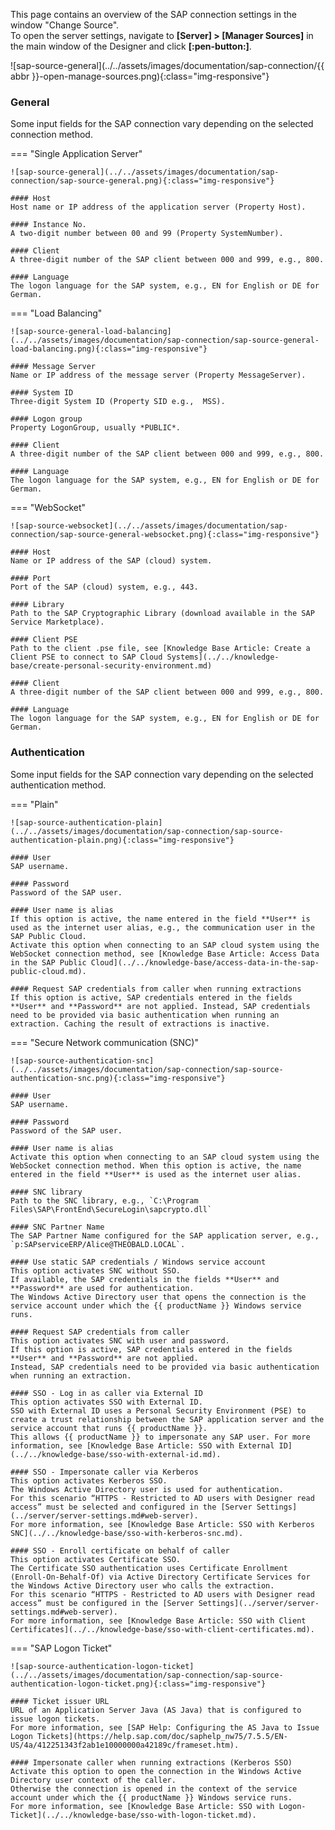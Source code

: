 

This page contains an overview of the SAP connection settings in the window "Change Source".<br>
To open the server settings, navigate to **[Server] > [Manager Sources]** in the main window of the Designer and click **[:pen-button:]**.

![sap-source-general](../../assets/images/documentation/sap-connection/{{ abbr }}-open-manage-sources.png){:class="img-responsive"}

### General


Some input fields for the SAP connection vary depending on the selected connection method. 

=== "Single Application Server"

	![sap-source-general](../../assets/images/documentation/sap-connection/sap-source-general.png){:class="img-responsive"}

	#### Host
	Host name or IP address of the application server (Property Host).  
	
	#### Instance No.
	A two-digit number between 00 and 99 (Property SystemNumber). 
	
	#### Client
	A three-digit number of the SAP client between 000 and 999, e.g., 800. 
	
	#### Language
	The logon language for the SAP system, e.g., EN for English or DE for German. 

=== "Load Balancing"

	![sap-source-general-load-balancing](../../assets/images/documentation/sap-connection/sap-source-general-load-balancing.png){:class="img-responsive"}

	#### Message Server
	Name or IP address of the message server (Property MessageServer).  
	
	#### System ID
	Three-digit System ID (Property SID e.g.,  MSS).  
	
	#### Logon group
	Property LogonGroup, usually *PUBLIC*. 
	
	#### Client
	A three-digit number of the SAP client between 000 and 999, e.g., 800. 
	
	#### Language
	The logon language for the SAP system, e.g., EN for English or DE for German. 

=== "WebSocket"

	![sap-source-websocket](../../assets/images/documentation/sap-connection/sap-source-general-websocket.png){:class="img-responsive"}

	#### Host
	Name or IP address of the SAP (cloud) system.  
	
	#### Port
	Port of the SAP (cloud) system, e.g., 443. 
	
	#### Library
	Path to the SAP Cryptographic Library (download available in the SAP Service Marketplace). 
	
	#### Client PSE
	Path to the client .pse file, see [Knowledge Base Article: Create a Client PSE to connect to SAP Cloud Systems](../../knowledge-base/create-personal-security-environment.md)  
	
	#### Client
	A three-digit number of the SAP client between 000 and 999, e.g., 800.  
	
	#### Language
	The logon language for the SAP system, e.g., EN for English or DE for German.  


### Authentication

Some input fields for the SAP connection vary depending on the selected authentication method. 


=== "Plain"

	![sap-source-authentication-plain](../../assets/images/documentation/sap-connection/sap-source-authentication-plain.png){:class="img-responsive"}

	#### User
	SAP username. 
	
	#### Password
	Password of the SAP user. 
	
	#### User name is alias
	If this option is active, the name entered in the field **User** is used as the internet user alias, e.g., the communication user in the SAP Public Cloud. 
	Activate this option when connecting to an SAP cloud system using the WebSocket connection method, see [Knowledge Base Article: Access Data in the SAP Public Cloud](../../knowledge-base/access-data-in-the-sap-public-cloud.md). 
	
	#### Request SAP credentials from caller when running extractions
	If this option is active, SAP credentials entered in the fields **User** and **Password** are not applied. Instead, SAP credentials need to be provided via basic authentication when running an extraction. Caching the result of extractions is inactive. 

=== "Secure Network communication (SNC)"

	![sap-source-authentication-snc](../../assets/images/documentation/sap-connection/sap-source-authentication-snc.png){:class="img-responsive"}

	#### User
	SAP username.  
	
	#### Password
	Password of the SAP user.  
	
	#### User name is alias
	Activate this option when connecting to an SAP cloud system using the WebSocket connection method. When this option is active, the name entered in the field **User** is used as the internet user alias.  
	
	#### SNC library
	Path to the SNC library, e.g., `C:\Program Files\SAP\FrontEnd\SecureLogin\sapcrypto.dll` 
	
	#### SNC Partner Name
	The SAP Partner Name configured for the SAP application server, e.g., `p:SAPserviceERP/Alice@THEOBALD.LOCAL`. 
	
	#### Use static SAP credentials / Windows service account
	This option activates SNC without SSO. 
	If available, the SAP credentials in the fields **User** and **Password** are used for authentication. 
	The Windows Active Directory user that opens the connection is the service account under which the {{ productName }} Windows service runs. 
	
	#### Request SAP credentials from caller
	This option activates SNC with user and password. 
	If this option is active, SAP credentials entered in the fields **User** and **Password** are not applied. 
	Instead, SAP credentials need to be provided via basic authentication when running an extraction. 
	
	#### SSO - Log in as caller via External ID
	This option activates SSO with External ID. 
	SSO with External ID uses a Personal Security Environment (PSE) to create a trust relationship between the SAP application server and the service account that runs {{ productName }}. 
	This allows {{ productName }} to impersonate any SAP user. For more information, see [Knowledge Base Article: SSO with External ID](../../knowledge-base/sso-with-external-id.md). 
	
	#### SSO - Impersonate caller via Kerberos
	This option activates Kerberos SSO. 
	The Windows Active Directory user is used for authentication. 
	For this scenario “HTTPS - Restricted to AD users with Designer read access” must be selected and configured in the [Server Settings](../server/server-settings.md#web-server). 
	For more information, see [Knowledge Base Article: SSO with Kerberos SNC](../../knowledge-base/sso-with-kerberos-snc.md). 
	
	#### SSO - Enroll certificate on behalf of caller
	This option activates Certificate SSO. 
	The Certificate SSO authentication uses Certificate Enrollment (Enroll-On-Behalf-Of) via Active Directory Certificate Services for the Windows Active Directory user who calls the extraction. 
	For this scenario “HTTPS - Restricted to AD users with Designer read access” must be configured in the [Server Settings](../server/server-settings.md#web-server). 
	For more information, see [Knowledge Base Article: SSO with Client Certificates](../../knowledge-base/sso-with-client-certificates.md). 

=== "SAP Logon Ticket"

	![sap-source-authentication-logon-ticket](../../assets/images/documentation/sap-connection/sap-source-authentication-logon-ticket.png){:class="img-responsive"}

	#### Ticket issuer URL
	URL of an Application Server Java (AS Java) that is configured to issue logon tickets. 
	For more information, see [SAP Help: Configuring the AS Java to Issue Logon Tickets](https://help.sap.com/doc/saphelp_nw75/7.5.5/EN-US/4a/412251343f2ab1e10000000a42189c/frameset.htm). 
	
	#### Impersonate caller when running extractions (Kerberos SSO)
	Activate this option to open the connection in the Windows Active Directory user context of the caller. 
	Otherwise the connection is opened in the context of the service account under which the {{ productName }} Windows service runs. 
	For more information, see [Knowledge Base Article: SSO with Logon-Ticket](../../knowledge-base/sso-with-logon-ticket.md).

